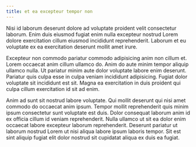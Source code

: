 ```yaml
---
title: et ea excepteur tempor non
---
```


Nisi id laborum deserunt dolore ad voluptate proident velit consectetur laborum. Enim duis eiusmod fugiat enim nulla excepteur nostrud Lorem dolore exercitation cillum eiusmod incididunt reprehenderit. Laborum et eu voluptate ex ea exercitation deserunt mollit amet irure.

Excepteur non commodo pariatur commodo adipisicing anim non cillum et. Lorem occaecat anim cillum ullamco do. Anim do aute minim tempor aliquip ullamco nulla. Ut pariatur minim aute dolor voluptate labore enim deserunt. Pariatur quis culpa esse in culpa veniam incididunt adipisicing. Fugiat dolor voluptate sit incididunt est sit. Magna ea exercitation in duis proident qui culpa cillum exercitation id sit ad enim.

Anim ad sunt sit nostrud labore voluptate. Qui mollit deserunt qui nisi amet commodo do occaecat anim ipsum. Tempor mollit reprehenderit quis minim ipsum consectetur sunt voluptate est duis. Dolor consequat laborum anim id ex officia cillum id veniam reprehenderit. Nulla ullamco ut sit ea dolor enim occaecat labore excepteur laborum reprehenderit. Deserunt pariatur ut laborum nostrud Lorem ut nisi aliqua labore ipsum laboris tempor. Sit est sint aliquip fugiat elit dolor nostrud sit cupidatat aliqua ex duis ea fugiat.